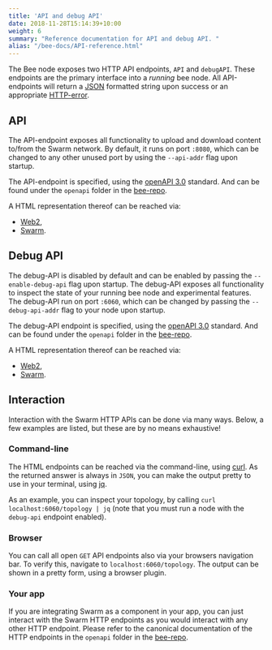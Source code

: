 ```yaml
---
title: 'API and debug API'
date: 2018-11-28T15:14:39+10:00
weight: 6
summary: "Reference documentation for API and debug API. "
alias: "/bee-docs/API-reference.html"
---
```


The Bee node exposes two HTTP API endpoints, `API` and `debugAPI`. These endpoints are the primary interface into a *running* bee node. All API-endpoints will return a [JSON](https://www.json.org/json-en.html) formatted string upon success or an appropriate [HTTP-error](https://developer.mozilla.org/en-US/docs/Web/HTTP/Status).

## API
The API-endpoint exposes all functionality to upload and download content to/from the Swarm network. By default, it runs on port `:8080`, which can be changed to any other unused port by using the `--api-addr` flag upon startup.

The API-endpoint is specified, using the [openAPI 3.0](https://github.com/OAI/OpenAPI-Specification/blob/master/versions/3.0.0.md) standard. And can be found under the `openapi` folder in the [bee-repo](https://github.com/ethersphere/bee).

A HTML representation thereof can be reached via:

- [Web2](/bee-docs/API/index.html),
- [Swarm](https://gateway.ethswarm.org/files/703b0b22760556dc4a8526a100b09541f3e4bb1c517a1b21e67feb0dce8a294f).

## Debug API
The debug-API is disabled by default and can be enabled by passing the `--enable-debug-api` flag upon startup. The debug-API exposes all functionality to inspect the state of your running bee node and experimental features. The debug-API run on port `:6060`, which can be changed by passing the `--debug-api-addr` flag to your node upon startup.

The debug-API endpoint is specified, using the [openAPI 3.0](https://github.com/OAI/OpenAPI-Specification/blob/master/versions/3.0.0.md) standard. And can be found under the `openapi` folder in the [bee-repo](https://github.com/ethersphere/bee).

A HTML representation thereof can be reached via:

- [Web2](/bee-docs/debugAPI/index.html),
- [Swarm](https://gateway.ethswarm.org/files/df08ab860a6d0f0ee5597d4eee97ca8315c918112f78a265761ec45856333bbd).

## Interaction
Interaction with the Swarm HTTP APIs can be done via many ways. Below, a few examples are listed, but these are by no means exhaustive!

### Command-line
The HTML endpoints can be reached via the command-line, using [curl](https://curl.haxx.se/). As the returned answer is always in `JSON`, you can make the output pretty to use in your terminal, using [jq](https://stedolan.github.io/jq/).

As an example, you can inspect your topology, by calling `curl localhost:6060/topology | jq` (note that you must run a node with the `debug-api` endpoint enabled).

### Browser
You can call all open `GET` API endpoints also via your browsers navigation bar. To verify this, navigate to `localhost:6060/topology`. The output can be shown in a pretty form, using a browser plugin.

### Your app
If you are integrating Swarm as a component in your app, you can just interact with the Swarm HTTP endpoints as you would interact with any other HTTP endpoint. Please refer to the canonical documentation of the HTTP endpoints in the `openapi` folder in the [bee-repo](https://github.com/ethersphere/bee).
